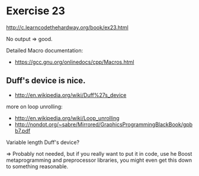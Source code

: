 Exercise 23
==========
<http://c.learncodethehardway.org/book/ex23.html>


No output => good.

Detailed Macro documentation:
* <https://gcc.gnu.org/onlinedocs/cpp/Macros.html>


Duff's device is nice.
------------------------
* <http://en.wikipedia.org/wiki/Duff%27s_device>

more on loop unrolling:
* <http://en.wikipedia.org/wiki/Loop_unrolling>
* <http://nondot.org/~sabre/Mirrored/GraphicsProgrammingBlackBook/gpbb7.pdf>

Variable length Duff's device?

=> Probably not needed, but if you really want to put it in code, use he Boost metaprogramming and preprocessor libraries, you might even get this down to something reasonable.
